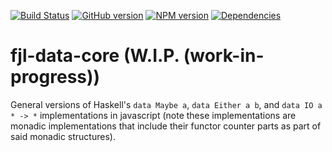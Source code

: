 [![Build Status](https://travis-ci.org/functional-jslib/fjl-data-core.png)](https://travis-ci.org/functional-jslib/fjl-data-core)
[![GitHub version](https://badge.fury.io/gh/functional-jslib%2Ffjl-data-core.svg)](http://badge.fury.io/gh/functional-jslib%2Ffjl-data-core)
[![NPM version](https://badge.fury.io/js/fjl-data-core.svg)](http://badge.fury.io/js/fjl-data-core)
[![Dependencies](https://david-dm.org/functional-jslib/fjl-data-core.png)](https://david-dm.org/functional-jslib/fjl-data-core)
# fjl-data-core (W.I.P. (work-in-progress))
General versions of Haskell's `data Maybe a`, `data Either a b`, and `data IO a * -> *` implementations in javascript (note these implementations are monadic implementations that include their functor counter parts as part of said monadic structures).
